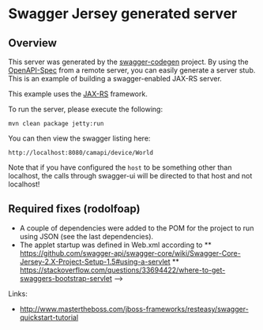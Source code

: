 # Swagger Jersey generated server

## Overview
This server was generated by the [swagger-codegen](https://github.com/swagger-api/swagger-codegen) project. By using the 
[OpenAPI-Spec](https://github.com/swagger-api/swagger-core/wiki) from a remote server, you can easily generate a server stub.  This
is an example of building a swagger-enabled JAX-RS server.

This example uses the [JAX-RS](https://jax-rs-spec.java.net/) framework.

To run the server, please execute the following:

```
mvn clean package jetty:run
```

You can then view the swagger listing here:

```
http://localhost:8080/camapi/device/World
```

Note that if you have configured the `host` to be something other than localhost, the calls through
swagger-ui will be directed to that host and not localhost!

## Required fixes (rodolfoap)

* A couple of dependencies were added to the POM for the project to run using JSON (see the last dependencies).
* The applet startup was defined in Web.xml according to 
** https://github.com/swagger-api/swagger-core/wiki/Swagger-Core-Jersey-2.X-Project-Setup-1.5#using-a-servlet 
** https://stackoverflow.com/questions/33694422/where-to-get-swaggers-bootstrap-servlet -->  

Links:
* http://www.mastertheboss.com/jboss-frameworks/resteasy/swagger-quickstart-tutorial

